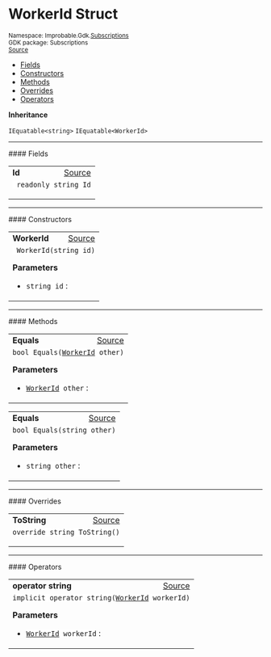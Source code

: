 
# WorkerId Struct
<sup>
Namespace: Improbable.Gdk.<a href="{{.Site.BaseURL}}/api/subscriptions-index">Subscriptions</a><br/>
GDK package: Subscriptions<br/>
<a href="https://www.github.com/spatialos/gdk-for-unity/blob/88a422dc255ef1d47ee9385f226ca439f31c000b/workers/unity/Packages/io.improbable.gdk.core/Subscriptions/StandardSubscriptionManagers/WorkerIdSubscriptionManager.cs/#L35">Source</a>
<style>
a code {
                    padding: 0em 0.25em!important;
}
code {
                    background-color: #ffffff!important;
}
</style>
</sup>
<nav id="pageToc" class="page-toc"><ul><li><a href="#fields">Fields</a>
<li><a href="#constructors">Constructors</a>
<li><a href="#methods">Methods</a>
<li><a href="#overrides">Overrides</a>
<li><a href="#operators">Operators</a>
</ul></nav>



</p>

<b>Inheritance</b>

<code>IEquatable&lt;string&gt;</code>
<code>IEquatable&lt;WorkerId&gt;</code>






</p>
<hr style="width:100%; border-top-color:#d8d8d8" />
#### Fields


</p>




<table width="100%">
    <tr>
        <td style="border-right:none"><a id="id"></a><b>Id</b></td>
        <td style="border-left:none; text-align:right"><a href="https://www.github.com/spatialos/gdk-for-unity/blob/88a422dc255ef1d47ee9385f226ca439f31c000b/workers/unity/Packages/io.improbable.gdk.core/Subscriptions/StandardSubscriptionManagers/WorkerIdSubscriptionManager.cs/#L37">Source</a></td>
    </tr>
    <tr>
        <td colspan="2">
<code> readonly string Id</code></p>


</td>
    </tr>
</table>







</p>
<hr style="width:100%; border-top-color:#d8d8d8" />
#### Constructors


</p>




<table width="100%">
    <tr>
        <td style="border-right:none"><a id="workerid-string"></a><b>WorkerId</b></td>
        <td style="border-left:none; text-align:right"><a href="https://www.github.com/spatialos/gdk-for-unity/blob/88a422dc255ef1d47ee9385f226ca439f31c000b/workers/unity/Packages/io.improbable.gdk.core/Subscriptions/StandardSubscriptionManagers/WorkerIdSubscriptionManager.cs/#L39">Source</a></td>
    </tr>
    <tr>
        <td colspan="2">
<code> WorkerId(string id)</code></p>



</p>

<b>Parameters</b>

<ul>
<li><code>string id</code> : </li>
</ul>





</td>
    </tr>
</table>




</p>
<hr style="width:100%; border-top-color:#d8d8d8" />
#### Methods


</p>




<table width="100%">
    <tr>
        <td style="border-right:none"><a id="equals-workerid"></a><b>Equals</b></td>
        <td style="border-left:none; text-align:right"><a href="https://www.github.com/spatialos/gdk-for-unity/blob/88a422dc255ef1d47ee9385f226ca439f31c000b/workers/unity/Packages/io.improbable.gdk.core/Subscriptions/StandardSubscriptionManagers/WorkerIdSubscriptionManager.cs/#L44">Source</a></td>
    </tr>
    <tr>
        <td colspan="2">
<code>bool Equals(<a href="{{.Site.BaseURL}}/api/subscriptions/worker-id">WorkerId</a> other)</code></p>



</p>

<b>Parameters</b>

<ul>
<li><code><a href="{{.Site.BaseURL}}/api/subscriptions/worker-id">WorkerId</a> other</code> : </li>
</ul>





</td>
    </tr>
</table>


<table width="100%">
    <tr>
        <td style="border-right:none"><a id="equals-string"></a><b>Equals</b></td>
        <td style="border-left:none; text-align:right"><a href="https://www.github.com/spatialos/gdk-for-unity/blob/88a422dc255ef1d47ee9385f226ca439f31c000b/workers/unity/Packages/io.improbable.gdk.core/Subscriptions/StandardSubscriptionManagers/WorkerIdSubscriptionManager.cs/#L54">Source</a></td>
    </tr>
    <tr>
        <td colspan="2">
<code>bool Equals(string other)</code></p>



</p>

<b>Parameters</b>

<ul>
<li><code>string other</code> : </li>
</ul>





</td>
    </tr>
</table>




</p>
<hr style="width:100%; border-top-color:#d8d8d8" />
#### Overrides


</p>




<table width="100%">
    <tr>
        <td style="border-right:none"><a id="tostring"></a><b>ToString</b></td>
        <td style="border-left:none; text-align:right"><a href="https://www.github.com/spatialos/gdk-for-unity/blob/88a422dc255ef1d47ee9385f226ca439f31c000b/workers/unity/Packages/io.improbable.gdk.core/Subscriptions/StandardSubscriptionManagers/WorkerIdSubscriptionManager.cs/#L64">Source</a></td>
    </tr>
    <tr>
        <td colspan="2">
<code>override string ToString()</code></p>






</td>
    </tr>
</table>




</p>
<hr style="width:100%; border-top-color:#d8d8d8" />
#### Operators


</p>




<table width="100%">
    <tr>
        <td style="border-right:none"><a id="operator-string-workerid"></a><b>operator string</b></td>
        <td style="border-left:none; text-align:right"><a href="https://www.github.com/spatialos/gdk-for-unity/blob/88a422dc255ef1d47ee9385f226ca439f31c000b/workers/unity/Packages/io.improbable.gdk.core/Subscriptions/StandardSubscriptionManagers/WorkerIdSubscriptionManager.cs/#L69">Source</a></td>
    </tr>
    <tr>
        <td colspan="2">
<code>implicit operator string(<a href="{{.Site.BaseURL}}/api/subscriptions/worker-id">WorkerId</a> workerId)</code></p>



</p>

<b>Parameters</b>

<ul>
<li><code><a href="{{.Site.BaseURL}}/api/subscriptions/worker-id">WorkerId</a> workerId</code> : </li>
</ul>





</td>
    </tr>
</table>



